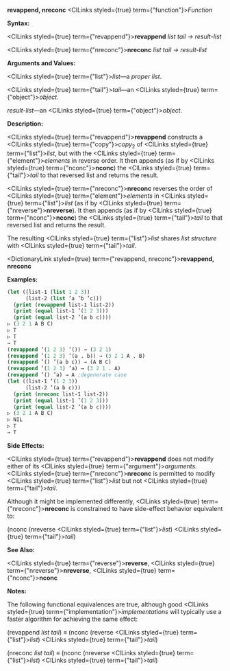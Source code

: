 **revappend, nreconc** <ClLinks styled={true} term={"function"}><i>Function</i></ClLinks> 



**Syntax:** 



<ClLinks styled={true} term={"revappend"}><b>revappend</b></ClLinks> *list tail → result-list* 



<ClLinks styled={true} term={"nreconc"}><b>nreconc</b></ClLinks> *list tail → result-list* 



**Arguments and Values:** 



<ClLinks styled={true} term={"list"}><i>list</i></ClLinks>—a *proper list*. 



<ClLinks styled={true} term={"tail"}><i>tail</i></ClLinks>—an <ClLinks styled={true} term={"object"}><i>object</i></ClLinks>. 



*result-list*—an <ClLinks styled={true} term={"object"}><i>object</i></ClLinks>. 



**Description:** 



<ClLinks styled={true} term={"revappend"}><b>revappend</b></ClLinks> constructs a <ClLinks styled={true} term={"copy"}><i>copy</i></ClLinks><sub>2</sub> of <ClLinks styled={true} term={"list"}><i>list</i></ClLinks>, but with the <ClLinks styled={true} term={"element"}><i>elements</i></ClLinks> in reverse order. It then appends (as if by <ClLinks styled={true} term={"nconc"}><b>nconc</b></ClLinks>) the <ClLinks styled={true} term={"tail"}><i>tail</i></ClLinks> to that reversed list and returns the result. 



<ClLinks styled={true} term={"nreconc"}><b>nreconc</b></ClLinks> reverses the order of <ClLinks styled={true} term={"element"}><i>elements</i></ClLinks> in <ClLinks styled={true} term={"list"}><i>list</i></ClLinks> (as if by <ClLinks styled={true} term={"nreverse"}><b>nreverse</b></ClLinks>). It then appends (as if by <ClLinks styled={true} term={"nconc"}><b>nconc</b></ClLinks>) the <ClLinks styled={true} term={"tail"}><i>tail</i></ClLinks> to that reversed list and returns the result. 



The resulting <ClLinks styled={true} term={"list"}><i>list</i></ClLinks> shares *list structure* with <ClLinks styled={true} term={"tail"}><i>tail</i></ClLinks>. 







 



 



<DictionaryLink styled={true} term={"revappend, nreconc"}><b>revappend, nreconc</b></DictionaryLink> 



**Examples:**
```lisp
(let ((list-1 (list 1 2 3)) 
      (list-2 (list ’a ’b ’c))) 
  (print (revappend list-1 list-2)) 
  (print (equal list-1 ’(1 2 3))) 
  (print (equal list-2 ’(a b c)))) 
▷ (3 2 1 A B C) 
▷ T 
▷ T 
→ T 
(revappend ’(1 2 3) ’()) → (3 2 1) 
(revappend ’(1 2 3) ’(a . b)) → (3 2 1 A . B) 
(revappend ’() ’(a b c)) → (A B C) 
(revappend ’(1 2 3) ’a) → (3 2 1 . A) 
(revappend ’() ’a) → A ;degenerate case 
(let ((list-1 ’(1 2 3)) 
      (list-2 ’(a b c))) 
  (print (nreconc list-1 list-2)) 
  (print (equal list-1 ’(1 2 3))) 
  (print (equal list-2 ’(a b c)))) 
▷ (3 2 1 A B C) 
▷ NIL 
▷ T 
→ T 
```
**Side Effects:** 



<ClLinks styled={true} term={"revappend"}><b>revappend</b></ClLinks> does not modify either of its <ClLinks styled={true} term={"argument"}><i>arguments</i></ClLinks>. <ClLinks styled={true} term={"nreconc"}><b>nreconc</b></ClLinks> is permitted to modify <ClLinks styled={true} term={"list"}><i>list</i></ClLinks> but not <ClLinks styled={true} term={"tail"}><i>tail</i></ClLinks>. 



Although it might be implemented differently, <ClLinks styled={true} term={"nreconc"}><b>nreconc</b></ClLinks> is constrained to have side-effect behavior equivalent to: 



(nconc (nreverse <ClLinks styled={true} term={"list"}><i>list</i></ClLinks>) <ClLinks styled={true} term={"tail"}><i>tail</i></ClLinks>) 



**See Also:** 



<ClLinks styled={true} term={"reverse"}><b>reverse</b></ClLinks>, <ClLinks styled={true} term={"nreverse"}><b>nreverse</b></ClLinks>, <ClLinks styled={true} term={"nconc"}><b>nconc</b></ClLinks> 



**Notes:** 



The following functional equivalences are true, although good <ClLinks styled={true} term={"implementation"}><i>implementations</i></ClLinks> will typically use a faster algorithm for achieving the same effect: 







 



 



(revappend *list tail*) *≡* (nconc (reverse <ClLinks styled={true} term={"list"}><i>list</i></ClLinks>) <ClLinks styled={true} term={"tail"}><i>tail</i></ClLinks>) 



(nreconc *list tail*) *≡* (nconc (nreverse <ClLinks styled={true} term={"list"}><i>list</i></ClLinks>) <ClLinks styled={true} term={"tail"}><i>tail</i></ClLinks>) 



